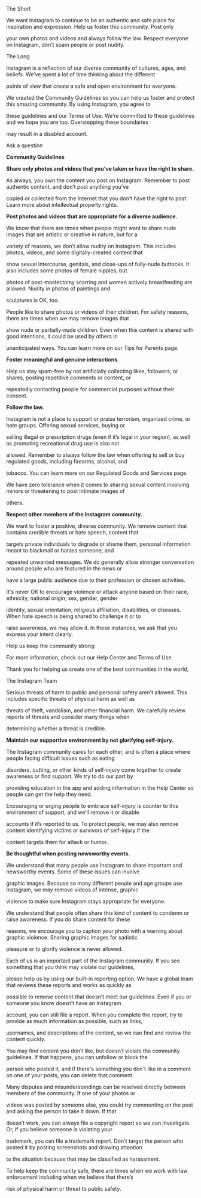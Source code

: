 The Short

We want Instagram to continue to be an authentic and safe place for inspiration and expression. Help us foster this community. Post only

your own photos and videos and always follow the law. Respect everyone on Instagram, don’t spam people or post nudity.

The Long

Instagram is a reflection of our diverse community of cultures, ages, and beliefs. We’ve spent a lot of time thinking about the different

points of view that create a safe and open environment for everyone.

We created the Community Guidelines so you can help us foster and protect this amazing community. By using Instagram, you agree to

these guidelines and our Terms of Use. We’re committed to these guidelines and we hope you are too. Overstepping these boundaries

may result in a disabled account.

Ask a question

**Community Guidelines**

**Share only photos and videos that you’ve taken or have the right to share.**

As always, you own the content you post on Instagram. Remember to post authentic content, and don’t post anything you’ve

copied or collected from the Internet that you don’t have the right to post. Learn more about intellectual property rights.

**Post photos and videos that are appropriate for a diverse audience.**

We know that there are times when people might want to share nude images that are artistic or creative in nature, but for a

variety of reasons, we don’t allow nudity on Instagram. This includes photos, videos, and some digitally-created content that

show sexual intercourse, genitals, and close-ups of fully-nude buttocks. It also includes some photos of female nipples, but

photos of post-mastectomy scarring and women actively breastfeeding are allowed. Nudity in photos of paintings and

sculptures is OK, too.

People like to share photos or videos of their children. For safety reasons, there are times when we may remove images that

show nude or partially-nude children. Even when this content is shared with good intentions, it could be used by others in

unanticipated ways. You can learn more on our Tips for Parents page.

**Foster meaningful and genuine interactions.**

Help us stay spam-free by not artificially collecting likes, followers, or shares, posting repetitive comments or content, or

repeatedly contacting people for commercial purposes without their consent.

**Follow the law.**

Instagram is not a place to support or praise terrorism, organized crime, or hate groups. Offering sexual services, buying or

selling illegal or prescription drugs (even if it’s legal in your region), as well as promoting recreational drug use is also not

allowed. Remember to always follow the law when offering to sell or buy regulated goods, including firearms, alcohol, and

tobacco. You can learn more on our Regulated Goods and Services page.

We have zero tolerance when it comes to sharing sexual content involving minors or threatening to post intimate images of

others.

**Respect other members of the Instagram community.**

We want to foster a positive, diverse community. We remove content that contains credible threats or hate speech, content that

targets private individuals to degrade or shame them, personal information meant to blackmail or harass someone, and

repeated unwanted messages. We do generally allow stronger conversation around people who are featured in the news or

have a large public audience due to their profession or chosen activities.

It's never OK to encourage violence or attack anyone based on their race, ethnicity, national origin, sex, gender, gender

identity, sexual orientation, religious affiliation, disabilities, or diseases. When hate speech is being shared to challenge it or to

raise awareness, we may allow it. In those instances, we ask that you express your intent clearly.

Help us keep the community strong:

For more information, check out our Help Center and Terms of Use.

Thank you for helping us create one of the best communities in the world,

The Instagram Team

Serious threats of harm to public and personal safety aren't allowed. This includes specific threats of physical harm as well as

threats of theft, vandalism, and other financial harm. We carefully review reports of threats and consider many things when

determining whether a threat is credible.

**Maintain our supportive environment by not glorifying self-injury.**

The Instagram community cares for each other, and is often a place where people facing difficult issues such as eating

disorders, cutting, or other kinds of self-injury come together to create awareness or find support. We try to do our part by

providing education in the app and adding information in the Help Center so people can get the help they need.

Encouraging or urging people to embrace self-injury is counter to this environment of support, and we’ll remove it or disable

accounts if it’s reported to us. To protect people, we may also remove content identifying victims or survivors of self-injury if the

content targets them for attack or humor.

**Be thoughtful when posting newsworthy events.**

We understand that many people use Instagram to share important and newsworthy events. Some of these issues can involve

graphic images. Because so many different people and age groups use Instagram, we may remove videos of intense, graphic

violence to make sure Instagram stays appropriate for everyone.

We understand that people often share this kind of content to condemn or raise awareness. If you do share content for these

reasons, we encourage you to caption your photo with a warning about graphic violence. Sharing graphic images for sadistic

pleasure or to glorify violence is never allowed.

Each of us is an important part of the Instagram community. If you see something that you think may violate our guidelines,

please help us by using our built-in reporting option. We have a global team that reviews these reports and works as quickly as

possible to remove content that doesn’t meet our guidelines. Even if you or someone you know doesn’t have an Instagram

account, you can still file a report. When you complete the report, try to provide as much information as possible, such as links,

usernames, and descriptions of the content, so we can find and review the content quickly.

You may find content you don’t like, but doesn’t violate the community guidelines. If that happens, you can unfollow or block the

person who posted it, and if there's something you don't like in a comment on one of your posts, you can delete that comment.

Many disputes and misunderstandings can be resolved directly between members of the community. If one of your photos or

videos was posted by someone else, you could try commenting on the post and asking the person to take it down. If that

doesn’t work, you can always file a copyright report so we can investigate. Or, if you believe someone is violating your

trademark, you can file a trademark report. Don't target the person who posted it by posting screenshots and drawing attention

to the situation because that may be classified as harassment.

To help keep the community safe, there are times when we work with law enforcement including when we believe that there’s

risk of physical harm or threat to public safety.

